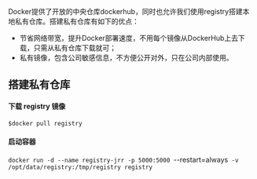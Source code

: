Docker提供了开放的中央仓库dockerhub，同时也允许我们使用registry搭建本地私有仓库。搭建私有仓库有如下的优点：

* 节省网络带宽，提升Docker部署速度，不用每个镜像从DockerHub上去下载，只需从私有仓库下载就可；
* 私有镜像，包含公司敏感信息，不方便公开对外，只在公司内部使用。

## 搭建私有仓库

#### 下载 registry 镜像

`$docker pull registry`

#### 启动容器

`docker run -d --name registry-jrr -p 5000:5000 `--restart=always` -v /opt/data/registry:/tmp/registry registry`

